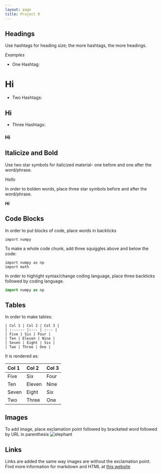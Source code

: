 ```yaml
---
layout: page
title: Project 0
---
```


## Headings
Use hashtags for heading size; the more hashtags, the more headings.

*Examples*
- One Hashtag:
# Hi
- Two Hashtags:
## Hi
- Three Hashtags: 
### Hi

## Italicize and Bold
Use two star symbols for italicized material- one before and one after the word/phrase. 

*Hello*

In order to bolden words, place three star symbols before and after the word/phrase.

***Hi***

## Code Blocks
In order to put blocks of code, place words in backticks

`import numpy`

To make a whole code chunk, add three squiggles above and below the code:
~~~
import numpy as np
import math
~~~
In order to highlight syntax/change coding language, place three backticks followed by coding language.
```python
import numpy as np
```

## Tables
In order to make tables:
~~~
| Col 1 | Col 2 | Col 3 |
| :------ |:--- | :--- |
| Five | Six | Four |
| Ten | Eleven | Nine |
| Seven | Eight | Six |
| Two | Three | One |
~~~
It is rendered as:


| Col 1 | Col 2 | Col 3 |
| :------ |:--- | :--- |
| Five | Six | Four |
| Ten | Eleven | Nine |
| Seven | Eight | Six |
| Two | Three | One |



## Images
To add image, place exclamation point followed by bracketed word followed by URL in parenthesis
![elephant](https://cdn.pixabay.com/photo/2016/11/14/04/45/elephant-1822636_1280.jpg)

## Links
Links are added the same way images are without the exclamation point. Find more information for markdown and HTML at [this website](https://www.markdownguide.org/basic-syntax/)
